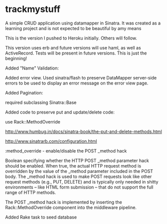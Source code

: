 # trackmystuff

A simple CRUD application using datamapper in Sinatra. 
It was created as a learning project and is not expected to be beautiful by amy means

This is the version I pushed to Heroku initially. Others will follow.

This version uses erb and future versions will use haml, as well as ActiveRecord.
Tests will be present in future versions. This is just the beginning!

Added "Name" Validation:

  Added error view.
  Used sinatra/flash to preserve DataMapper server-side errors to be used to display an error message on the error view page.

Added Pagination:

  required subclassing Sinatra::Base

Added code to preserve put and update/delete code:

  use Rack::MethodOverride

  http://www.humbug.in/docs/sinatra-book/the-put-and-delete-methods.html

  http://www.sinatrarb.com/configuration.html

  :method_override - enable/disable the POST _method hack

  Boolean specifying whether the HTTP POST _method parameter hack should be enabled. When true, the actual HTTP request method is overridden by the value of the _method parameter included in the POST body. The _method hack is used to make POST requests look like other request methods (e.g., PUT, DELETE) and is typically only needed in shitty environments – like HTML form submission – that do not support the full range of HTTP methods.

  The POST _method hack is implemented by inserting the Rack::MethodOverride component into the middleware pipeline.
  
Added Rake task to seed database

